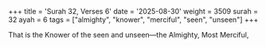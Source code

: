 +++
title = 'Surah 32, Verses 6'
date = '2025-08-30'
weight = 3509
surah = 32
ayah = 6
tags = ["almighty", "knower", "merciful", "seen", "unseen"]
+++

That is the Knower of the seen and unseen—the Almighty, Most Merciful,